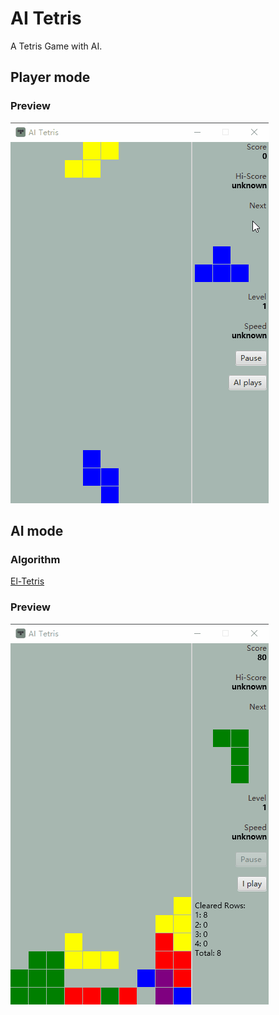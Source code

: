 # AI Tetris
A Tetris Game with AI.
## Player mode    
### Preview
![Player mode](./src/main/resources/player.gif)
## AI mode
### Algorithm
[El-Tetris](https://imake.ninja/el-tetris-an-improvement-on-pierre-dellacheries-algorithm/)
### Preview
![AI mode](./src/main/resources/ai.gif)
